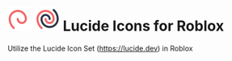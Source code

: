 [lucide-website]: https://lucide.dev

# <img alt="Lucide Logo" src="repo-assets/lucide-logo-dark.svg#gh-dark-mode-only"></img> <img alt="Lucide Logo" src="repo-assets/lucide-logo-light.svg#gh-dark-mode-only"></img> Lucide Icons for Roblox

Utilize the Lucide Icon Set (<https://lucide.dev>) in Roblox
